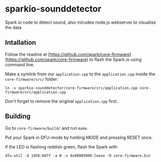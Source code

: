 sparkio-sounddetector
=====================

Spark.io code to detect sound, also inlcudes node.js webserver to visualise the data


## Intallation

Follow the readme at [https://github.com/spark/core-firmware](https://github.com/spark/core-firmware) to flash the Spark.io using command line.

Make a symlink from our ```application.cpp``` to the  ```application.cpp``` inside the ```core-firmware/src/``` folder:

    ln -s sparkio-sounddetector/core-firmware/src/application.cpp core-firmware/src/application.cpp 

Don't forget to remove the original ```application.cpp``` first.

## Building

Go to ```core-firmware/build/``` and run ```make```.

Put your Spark in DFU-mode by holding MODE and pressing RESET once.

If the LED is flashing reddish green, flash the Spark with

    dfu-util -d 1d50:607f -a 0 -s 0x08005000:leave -D core-firmware.bin